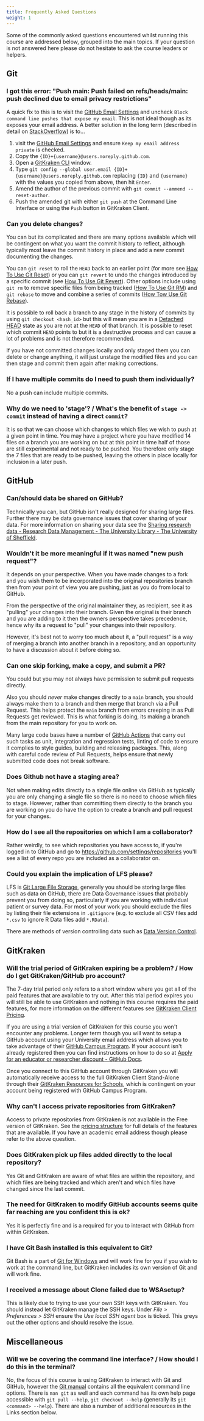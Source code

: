 ```yaml
---
title: Frequently Asked Questions
weight: 1
---
```


Some of the commonly asked questions encountered whilst running this course are addressed below, grouped into the main
topics. If your question is not answered here please do not hesitate to ask the course leaders or helpers.

## Git

### I got this error: "Push main: Push failed on refs/heads/main: push declined due to email privacy restrictions"

A quick fix to this is to visit the [GitHub Email Settings](https://github.com/settings/emails) and uncheck `Block
command line pushes that expose my email`. This is not ideal though as its exposes your email address. A better solution
in the long term (described in detail on
[StackOverflow](https://stackoverflow.com/questions/43378060/meaning-of-the-github-message-push-declined-due-to-email-privacy-restrictions))
is to...

1. visit the [GitHub Email Settings](https://github.com/settings/emails) and ensure `Keep my email address private` is
   checked.
2. Copy the `{ID}+{username}@users.noreply.github.com`.
3. Open a [GitKraken CLI](https://www.gitkraken.com/cli#) window.
4. Type `git config --global user.email {ID}+{username}@users.noreply.github.com` replacing `{ID}` and `{username}` with
   the values you copied from above, then hit `Enter`.
5. Amend the author of the previous commit with `git commit --ammend --reset-author`.
6. Push the amended git with either `git push` at the Command Line Interface or using the `Push` button in GitKraken
   Client.

### Can you delete changes?

You can but its complicated and there are many options available which will be contingent on what you want the commit
history to reflect, although typically most leave the commit history in place and add a new commit documenting the
changes.

You can `git reset` to roll the `HEAD` back to an earlier point (for more see [How To Use Git
Reset](https://www.w3docs.com/learn-git/git-reset.html)) or you can `git revert` to undo the changes introduced by a
specific commit (see [How To Use Git Revert](https://www.w3docs.com/learn-git/git-revert.html)). Other options include
using `git rm` to remove specific files from being tracked ([How To Use Git
RM](https://www.w3docs.com/learn-git/git-rm.html)) and `git rebase` to move and combine a series of commits ([How Tow
Use Git Rebase](https://www.w3docs.com/learn-git/git-rebase.html)).

It is possible to roll back a branch to any stage in the history of commits by using `git checkout <hash_id>` but this
will mean you are in a [Detached HEAD](https://www.w3docs.com/learn-git/git-checkout.html#detached-heads-27) state as
you are not at the `HEAD` of that branch. It is possible to reset which commit `HEAD` points to but it is a destructive
process and can cause a lot of problems and is not therefore recommended.

If you have not committed changes locally and only staged them you can delete or change anything, it will just unstage
the modified files and you can then stage and commit them again after making corrections.

### If I have multiple commits do I need to push them individually?

No a push can include multiple commits.

### Why do we need to 'stage'? / What's the benefit of `stage -> commit` instead of having a direct `commit`?

It is so that we can choose which changes to which files we wish to push at a given point in time. You may have a
project where you have modified 14 files on a branch you are working on but at this point in time half of those are
still experimental and not ready to be pushed. You therefore only stage the 7 files that are ready to be pushed, leaving
the others in place locally for inclusion in a later push.


## GitHub

### Can/should data be shared on GitHub?

Technically you can, but GitHub isn't really designed for sharing large files. Further there may be data governance
issues that cover sharing of your data. For more information on sharing your data see the [Sharing research data - Research Data
Management - The University Library - The University of Sheffield](https://www.sheffield.ac.uk/library/rdm/publish).


### Wouldn't it be more meaningful if it was named "new push request"?

It depends on your perspective. When you have made changes to a fork and you wish them to be incorporated into the
original repositories branch then from your point of view you are pushing, just as you do from local to GitHub.

From the perspective of the original maintainer they, as recipient, see it as "pulling" your changes into their
branch. Given the original is their branch and you are adding to it then the owners perspective takes precedence, hence
why its a request to "pull" your changes into their repository.

However, it's best not to worry too much about it, a "pull request" is a way of merging a branch into another branch in
a repository, and an opportunity to have a discussion about it before doing so.


### Can one skip forking, make a copy, and submit a PR?

You could but you may not always have permission to submit pull requests directly.

Also you should _never_ make changes directly to a `main` branch, you should always make them to a branch and then merge
that branch via a Pull Request. This helps protect the `main` branch from errors creeping in as Pull Requests get
reviewed. This is what forking is doing, its making a branch from the main repository for you to work on.

Many large code bases have a number of [GitHub Actions](https://github.com/features/actions) that carry out such tasks
as unit, integration and regression tests, linting of code to ensure it complies to style guides, building and
releasing packages. This, along with careful code review of Pull Requests, helps ensure that newly submitted code does
not break software.

### Does Github not have a staging area?

Not when making edits directly to a single file online via GitHub as typically you are only changing a single file so
there is no need to choose which files to stage. However, rather than committing them directly to the branch you are
working on you do have the option to create a branch and pull request for your changes.


### How do I see all the repositories on which I am a collaborator?

Rather weirdly, to see which repositories you have access to, if you're logged in to GitHub and go to <https://github.com/settings/repositories> you'll see a list of every repo you are included as a collaborator on.


### Could you explain the implication of LFS please?

LFS is [Git Large File
Storage](https://docs.github.com/en/repositories/working-with-files/managing-large-files/about-git-large-file-storage),
generally you should be storing large files such as data on GitHub, there are Data Governance issues that probably
prevent you from doing so, particularly if you are working with individual patient or survey data. For most of your work
you should exclude the files by listing their file extensions in `.gitignore` (e.g. to exclude all CSV files add `*.csv`
to ignore R Data files add `*.RData`).

There are methods of version controlling data such as [Data Version Control](https://dvc.org).


## GitKraken

### Will the trial period of GitKraken expiring be a problem? / How do I get GitKraken/GitHub pro account?

The 7-day trial period only refers to a short window where you get all of the paid features that are available to try
out. After this trial period expires you will still be able to use GitKraken and nothing in this course requires the
paid features, for more information on the different features see [GitKraken Client
Pricing](https://www.gitkraken.com/git-client/pricing).


If you are using a trial version of GitKraken for this course you won't encounter any problems. Longer term though you
will want to setup a GitHub account using your University email address which allows you to take advantage of their
[GitHub Campus Program](https://education.github.com/schools). If your account isn't already registered then you can
find instructions on how to do so at [Apply for an educator or researcher discount - GitHub
Docs](https://docs.github.com/en/education/explore-the-benefits-of-teaching-and-learning-with-github-education/use-github-in-your-classroom-and-research/apply-for-an-educator-or-researcher-discount).

Once you connect to this GitHub account through GitKraken you will automatically receive access to the full GitKraken
Client Stand-Alone through their [GitKraken Resources for
Schools](https://www.gitkraken.com/github-student-developer-pack-bundle), which is contingent on your account being
registered with GitHub Campus Program.

### Why can't I access private repositories from GitKraken?

Access to private repositories from GitKraken is not available in the Free version of GitKraken. See the [pricing
structure](https://www.gitkraken.com/pricing) for full details of the features that are available. If you have an
academic email address though please refer to the above question.

### Does GitKraken pick up files added directly to the local repository?

Yes Git and GitKraken are aware of what files are within the repository, and which files are being tracked and which
aren't and which files have changed since the last commit.

### The need for GitKraken to modify GitHub accounts seems quite far reaching are you confident this is ok?

Yes it is perfectly fine and is a required for you to interact with GitHub from within GitKraken.

### I have Git Bash installed is this equivalent to Git?

Git Bash is a part of [Git for Windows](https://gitforwindows.org/) and will work fine for you if you wish to work at
the command line, but GitKraken includes its own version of Git and will work fine.


### I received a message about Clone failed due to WSAsetup?

This is likely due to trying to use your own SSH keys with GitKraken. You should instead let GitKraken manage the SSH
keys. Under _File > Preferences > SSH_ ensure the _Use local SSH agent_ box is ticked. This greys out the other options
and should resolve the issue.

## Miscellaneous

### Will we be covering the command line interface? / How should I do this in the terminal?

No, the focus of this course is using GitKraken to interact with Git and GitHub, however the [Git
manual](https:git-csm.com/docs/user-manual.html) contains all the equivalent command line options.  There is `man git`
as well and each command has its own help page accessible with `git pull --help`, `git checkout --help` (generally its
`git <command> --help`). There are also a number of additional resources in the Links section below.
